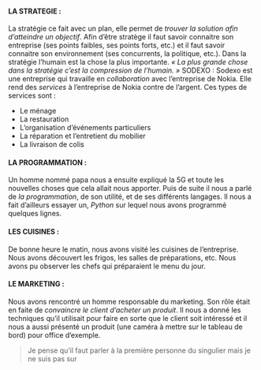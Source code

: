 #### LA STRATEGIE :
La stratégie ce fait avec un plan, elle permet de _trouver la solution afin d’atteindre un objectif_. Afin d’être stratège il faut savoir connaitre son entreprise (ses points faibles, ses points forts, etc.) et il faut savoir connaitre son environnement (ses concurrents, la politique, etc.). Dans la stratégie l’humain est la chose la plus importante. _« La plus grande chose dans la stratégie c’est la compression de l’humain. »_
SODEXO :
Sodexo est une entreprise qui travaille en _collaboration_ avec  l’entreprise de Nokia. Elle rend des _services_ à l’entreprise de Nokia contre de l’argent. Ces types de services sont :
*	Le ménage 
*	La restauration
*	L’organisation d’événements particuliers
*	La réparation et l’entretient du mobilier 
*	La livraison de colis	


#### LA PROGRAMMATION :
Un homme nommé papa nous a ensuite expliqué la 5G et toute les nouvelles choses que cela allait nous apporter. Puis de suite il nous a parlé de _la programmation_, de son utilité, et de ses différents langages. Il nous a fait d’ailleurs essayer un, _Python_ sur lequel nous avons programmé quelques lignes. 
#### LES CUISINES :
De bonne heure le matin, nous avons visité les cuisines de l’entreprise. Nous avons découvert les frigos, les salles de préparations, etc. Nous avons pu observer les chefs qui préparaient le menu du jour.  
#### LE MARKETING :
Nous avons rencontré un homme responsable du marketing. Son rôle était en faite de _convaincre le client d’acheter un produit_. Il nous a donné les techniques qu’il utilisait pour faire en sorte que le client soit intéressé et il nous a aussi présenté un produit (une caméra à mettre sur le tableau de bord) pour office d’exemple. 

> Je pense qu’il faut parler à la première personne du singulier mais je ne suis pas sur <blockquote>

